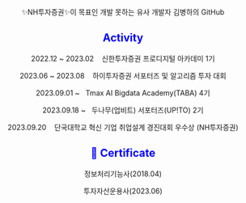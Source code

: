 

<div align="center">
  ✨NH투자증권✨이 목표인 개발 못하는 유사 개발자 김병하의 GitHub
</div>

<div align="center">
  <h2 style="color:blue;">Activity</h2>

  2022.12 ~ 2023.02&nbsp;&nbsp;&nbsp;&nbsp;신한투자증권 프로디지털 아카데미 1기 
  
  2023.06 ~ 2023.08&nbsp;&nbsp;&nbsp;&nbsp;하이투자증권 서포터즈 및 알고리즘 투자 대회 

  2023.09.01 ~&nbsp;&nbsp;&nbsp;Tmax AI Bigdata Academy(TABA) 4기

  2023.09.18 ~&nbsp;&nbsp;&nbsp;두나무(업비트) 서포터즈(UP!TO) 2기

  2023.09.20&nbsp;&nbsp;&nbsp;&nbsp;단국대학교 혁신 기업 취업설계 경진대회 우수상 (NH투자증권)
  

</div>

<div align=center><h2 style="color:blue;">📑 Certificate </h2>

정보처리기능사(2018.04)

투자자산운용사(2023.06)
</div>

